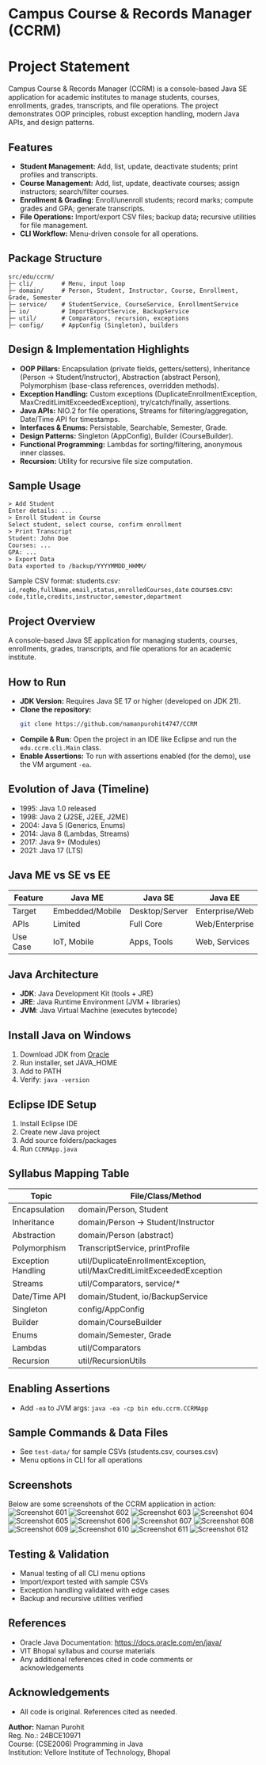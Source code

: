 # Campus Course & Records Manager (CCRM)
# Project Statement
Campus Course & Records Manager (CCRM) is a console-based Java SE application for academic institutes to manage students, courses, enrollments, grades, transcripts, and file operations. The project demonstrates OOP principles, robust exception handling, modern Java APIs, and design patterns.

## Features
- **Student Management:** Add, list, update, deactivate students; print profiles and transcripts.
- **Course Management:** Add, list, update, deactivate courses; assign instructors; search/filter courses.
- **Enrollment & Grading:** Enroll/unenroll students; record marks; compute grades and GPA; generate transcripts.
- **File Operations:** Import/export CSV files; backup data; recursive utilities for file management.
- **CLI Workflow:** Menu-driven console for all operations.

## Package Structure
```
src/edu/ccrm/
├─ cli/        # Menu, input loop
├─ domain/     # Person, Student, Instructor, Course, Enrollment, Grade, Semester
├─ service/    # StudentService, CourseService, EnrollmentService
├─ io/         # ImportExportService, BackupService
├─ util/       # Comparators, recursion, exceptions
├─ config/     # AppConfig (Singleton), builders
```

## Design & Implementation Highlights
- **OOP Pillars:** Encapsulation (private fields, getters/setters), Inheritance (Person → Student/Instructor), Abstraction (abstract Person), Polymorphism (base-class references, overridden methods).
- **Exception Handling:** Custom exceptions (DuplicateEnrollmentException, MaxCreditLimitExceededException), try/catch/finally, assertions.
- **Java APIs:** NIO.2 for file operations, Streams for filtering/aggregation, Date/Time API for timestamps.
- **Interfaces & Enums:** Persistable, Searchable<T>, Semester, Grade.
- **Design Patterns:** Singleton (AppConfig), Builder (CourseBuilder).
- **Functional Programming:** Lambdas for sorting/filtering, anonymous inner classes.
- **Recursion:** Utility for recursive file size computation.

## Sample Usage
```
> Add Student
Enter details: ...
> Enroll Student in Course
Select student, select course, confirm enrollment
> Print Transcript
Student: John Doe
Courses: ...
GPA: ...
> Export Data
Data exported to /backup/YYYYMMDD_HHMM/
```
Sample CSV format:
students.csv: `id,regNo,fullName,email,status,enrolledCourses,date`
courses.csv: `code,title,credits,instructor,semester,department`


## Project Overview
A console-based Java SE application for managing students, courses, enrollments, grades, transcripts, and file operations for an academic institute.

## How to Run
- **JDK Version:** Requires Java SE 17 or higher (developed on JDK 21).
- **Clone the repository:**
	```sh
	git clone https://github.com/namanpurohit4747/CCRM
	```
- **Compile & Run:** Open the project in an IDE like Eclipse and run the `edu.ccrm.cli.Main` class.
- **Enable Assertions:** To run with assertions enabled (for the demo), use the VM argument `-ea`.

## Evolution of Java (Timeline)
- 1995: Java 1.0 released
- 1998: Java 2 (J2SE, J2EE, J2ME)
- 2004: Java 5 (Generics, Enums)
- 2014: Java 8 (Lambdas, Streams)
- 2017: Java 9+ (Modules)
- 2021: Java 17 (LTS)

## Java ME vs SE vs EE
| Feature      | Java ME         | Java SE         | Java EE         |
|--------------|-----------------|-----------------|-----------------|
| Target       | Embedded/Mobile | Desktop/Server  | Enterprise/Web  |
| APIs         | Limited         | Full Core       | Web/Enterprise  |
| Use Case     | IoT, Mobile     | Apps, Tools     | Web, Services   |

## Java Architecture
- **JDK**: Java Development Kit (tools + JRE)
- **JRE**: Java Runtime Environment (JVM + libraries)
- **JVM**: Java Virtual Machine (executes bytecode)

## Install Java on Windows
1. Download JDK from [Oracle](https://www.oracle.com/java/technologies/downloads/)
2. Run installer, set JAVA_HOME
3. Add to PATH
4. Verify: `java -version`

## Eclipse IDE Setup
1. Install Eclipse IDE
2. Create new Java project
3. Add source folders/packages
4. Run `CCRMApp.java`

## Syllabus Mapping Table
| Topic                | File/Class/Method                |
|----------------------|----------------------------------|
| Encapsulation        | domain/Person, Student           |
| Inheritance          | domain/Person → Student/Instructor|
| Abstraction          | domain/Person (abstract)         |
| Polymorphism         | TranscriptService, printProfile  |
| Exception Handling   | util/DuplicateEnrollmentException, util/MaxCreditLimitExceededException |
| Streams              | util/Comparators, service/*      |
| Date/Time API        | domain/Student, io/BackupService |
| Singleton            | config/AppConfig                 |
| Builder              | domain/CourseBuilder             |
| Enums                | domain/Semester, Grade           |
| Lambdas              | util/Comparators                 |
| Recursion            | util/RecursionUtils              |

## Enabling Assertions
- Add `-ea` to JVM args: `java -ea -cp bin edu.ccrm.CCRMApp`

## Sample Commands & Data Files
- See `test-data/` for sample CSVs (students.csv, courses.csv)
- Menu options in CLI for all operations

## Screenshots
Below are some screenshots of the CCRM application in action:
![Screenshot 601](src/screenshots/Screenshot%20(601).png)
![Screenshot 602](src/screenshots/Screenshot%20(602).png)
![Screenshot 603](src/screenshots/Screenshot%20(603).png)
![Screenshot 604](src/screenshots/Screenshot%20(604).png)
![Screenshot 605](src/screenshots/Screenshot%20(605).png)
![Screenshot 606](src/screenshots/Screenshot%20(606).png)
![Screenshot 607](src/screenshots/Screenshot%20(607).png)
![Screenshot 608](src/screenshots/Screenshot%20(608).png)
![Screenshot 609](src/screenshots/Screenshot%20(609).png)
![Screenshot 610](src/screenshots/Screenshot%20(610).png)
![Screenshot 611](src/screenshots/Screenshot%20(611).png)
![Screenshot 612](src/screenshots/Screenshot%20(612).png)
## Testing & Validation
- Manual testing of all CLI menu options
- Import/export tested with sample CSVs
- Exception handling validated with edge cases
- Backup and recursive utilities verified

## References
- Oracle Java Documentation: https://docs.oracle.com/en/java/
- VIT Bhopal syllabus and course materials
- Any additional references cited in code comments or acknowledgements



## Acknowledgements
- All code is original. References cited as needed.

**Author:** Naman Purohit  
Reg. No.: 24BCE10971  
Course: (CSE2006) Programming in Java  
Institution: Vellore Institute of Technology, Bhopal
